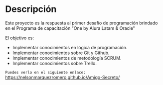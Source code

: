 # Descripción

Este proyecto es la respuesta al primer desafío de programación brindado en el Programa de capacitación "One by Alura Latam & Oracle"

El objetivo es:

* Implementar conocimientos en lógica de programación. 
* Implementar conocimientos sobre Git y Github.
* Implementar conocimientos de metodología SCRUM.
* Implementar conocimientos sobre Trello.

```Puedes verlo en el siguiente enlace:```
https://nelsonmarquezromero.github.io/Amigo-Secreto/
